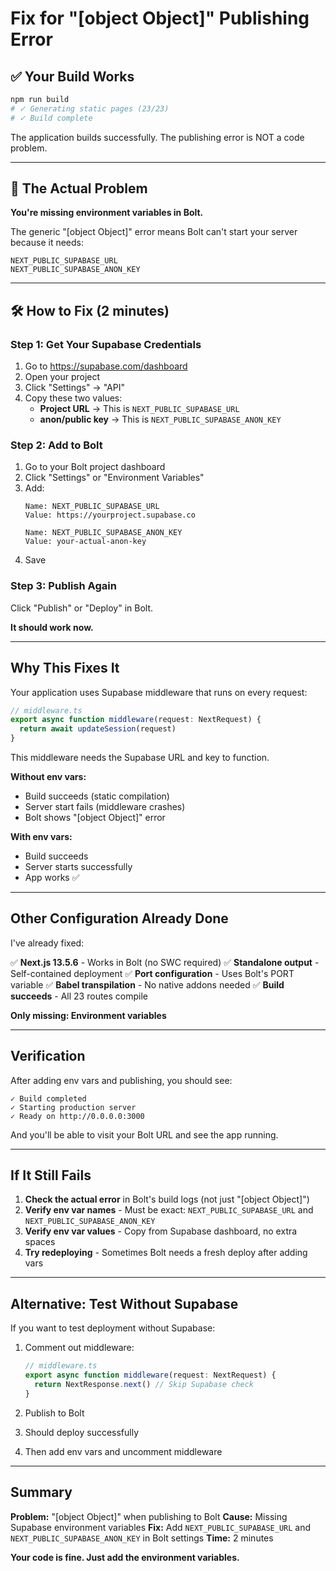 # Fix for "[object Object]" Publishing Error

## ✅ Your Build Works

```bash
npm run build
# ✓ Generating static pages (23/23)
# ✓ Build complete
```

The application builds successfully. The publishing error is NOT a code problem.

---

## 🔴 The Actual Problem

**You're missing environment variables in Bolt.**

The generic "[object Object]" error means Bolt can't start your server because it needs:

```
NEXT_PUBLIC_SUPABASE_URL
NEXT_PUBLIC_SUPABASE_ANON_KEY
```

---

## 🛠️ How to Fix (2 minutes)

### Step 1: Get Your Supabase Credentials

1. Go to https://supabase.com/dashboard
2. Open your project
3. Click "Settings" → "API"
4. Copy these two values:
   - **Project URL** → This is `NEXT_PUBLIC_SUPABASE_URL`
   - **anon/public key** → This is `NEXT_PUBLIC_SUPABASE_ANON_KEY`

### Step 2: Add to Bolt

1. Go to your Bolt project dashboard
2. Click "Settings" or "Environment Variables"
3. Add:
   ```
   Name: NEXT_PUBLIC_SUPABASE_URL
   Value: https://yourproject.supabase.co

   Name: NEXT_PUBLIC_SUPABASE_ANON_KEY
   Value: your-actual-anon-key
   ```
4. Save

### Step 3: Publish Again

Click "Publish" or "Deploy" in Bolt.

**It should work now.**

---

## Why This Fixes It

Your application uses Supabase middleware that runs on every request:

```typescript
// middleware.ts
export async function middleware(request: NextRequest) {
  return await updateSession(request)
}
```

This middleware needs the Supabase URL and key to function.

**Without env vars:**
- Build succeeds (static compilation)
- Server start fails (middleware crashes)
- Bolt shows "[object Object]" error

**With env vars:**
- Build succeeds
- Server starts successfully
- App works ✅

---

## Other Configuration Already Done

I've already fixed:

✅ **Next.js 13.5.6** - Works in Bolt (no SWC required)
✅ **Standalone output** - Self-contained deployment
✅ **Port configuration** - Uses Bolt's PORT variable
✅ **Babel transpilation** - No native addons needed
✅ **Build succeeds** - All 23 routes compile

**Only missing: Environment variables**

---

## Verification

After adding env vars and publishing, you should see:

```
✓ Build completed
✓ Starting production server
✓ Ready on http://0.0.0.0:3000
```

And you'll be able to visit your Bolt URL and see the app running.

---

## If It Still Fails

1. **Check the actual error** in Bolt's build logs (not just "[object Object]")
2. **Verify env var names** - Must be exact: `NEXT_PUBLIC_SUPABASE_URL` and `NEXT_PUBLIC_SUPABASE_ANON_KEY`
3. **Verify env var values** - Copy from Supabase dashboard, no extra spaces
4. **Try redeploying** - Sometimes Bolt needs a fresh deploy after adding vars

---

## Alternative: Test Without Supabase

If you want to test deployment without Supabase:

1. Comment out middleware:
   ```typescript
   // middleware.ts
   export async function middleware(request: NextRequest) {
     return NextResponse.next() // Skip Supabase check
   }
   ```

2. Publish to Bolt
3. Should deploy successfully
4. Then add env vars and uncomment middleware

---

## Summary

**Problem:** "[object Object]" when publishing to Bolt
**Cause:** Missing Supabase environment variables
**Fix:** Add `NEXT_PUBLIC_SUPABASE_URL` and `NEXT_PUBLIC_SUPABASE_ANON_KEY` in Bolt settings
**Time:** 2 minutes

**Your code is fine. Just add the environment variables.**
